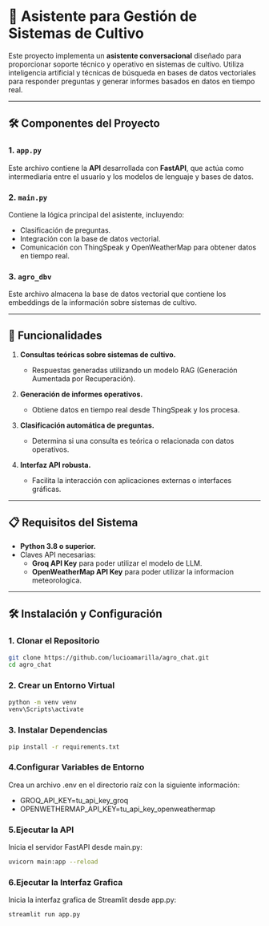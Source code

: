 # 🌱 Asistente para Gestión de Sistemas de Cultivo

Este proyecto implementa un **asistente conversacional** diseñado para proporcionar soporte técnico y operativo en sistemas de cultivo. Utiliza inteligencia artificial y técnicas de búsqueda en bases de datos vectoriales para responder preguntas y generar informes basados en datos en tiempo real.

---

## 🛠️ Componentes del Proyecto

### 1. **`app.py`**
Este archivo contiene la **API** desarrollada con **FastAPI**, que actúa como intermediaria entre el usuario y los modelos de lenguaje y bases de datos.

### 2. **`main.py`**
Contiene la lógica principal del asistente, incluyendo:
   - Clasificación de preguntas.
   - Integración con la base de datos vectorial.
   - Comunicación con ThingSpeak y OpenWeatherMap para obtener datos en tiempo real.

### 3. **`agro_dbv`**
Este archivo almacena la base de datos vectorial que contiene los embeddings de la información sobre sistemas de cultivo.

---

## 🚀 Funcionalidades

1. **Consultas teóricas sobre sistemas de cultivo.**
   - Respuestas generadas utilizando un modelo RAG (Generación Aumentada por Recuperación).

2. **Generación de informes operativos.**
   - Obtiene datos en tiempo real desde ThingSpeak y los procesa.

3. **Clasificación automática de preguntas.**
   - Determina si una consulta es teórica o relacionada con datos operativos.

4. **Interfaz API robusta.**
   - Facilita la interacción con aplicaciones externas o interfaces gráficas.

---

## 📋 Requisitos del Sistema

- **Python 3.8 o superior.**
- Claves API necesarias:
  - **Groq API Key** para poder utilizar el modelo de LLM.
  - **OpenWeatherMap API Key** para poder utilizar la informacion meteorologica.

---

## 🛠️ Instalación y Configuración

### 1. **Clonar el Repositorio**

```bash
git clone https://github.com/lucioamarilla/agro_chat.git
cd agro_chat 
```

### 2. **Crear un Entorno Virtual**

```bash
python -m venv venv
venv\Scripts\activate
```

### 3. **Instalar Dependencias**

```bash
pip install -r requirements.txt
```

### 4.Configurar Variables de Entorno

Crea un archivo .env en el directorio raíz con la siguiente información:

   - GROQ_API_KEY=tu_api_key_groq
   - OPENWETHERMAP_API_KEY=tu_api_key_openweathermap

### 5.Ejecutar la API

Inicia el servidor FastAPI desde main.py:

```bash
uvicorn main:app --reload
```

### 6.Ejecutar la Interfaz Grafica

Inicia la interfaz grafica de Streamlit desde app.py:

```bash
streamlit run app.py
```